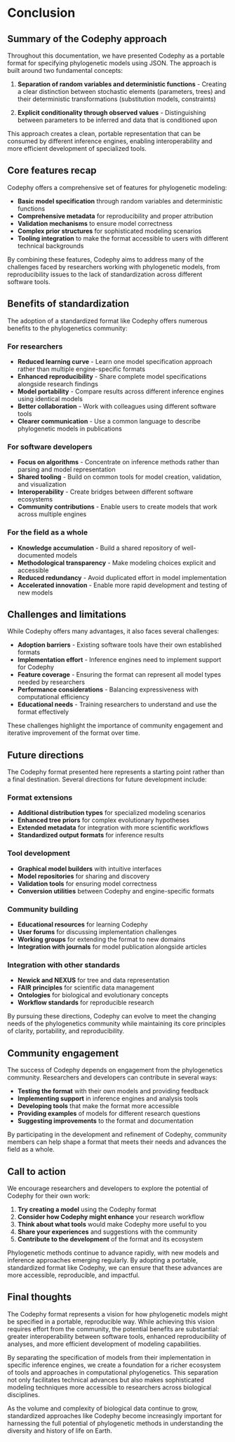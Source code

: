 # Conclusion

## Summary of the Codephy approach

Throughout this documentation, we have presented Codephy as a portable format for specifying phylogenetic models using JSON. 
The approach is built around two fundamental concepts:

1. **Separation of random variables and deterministic functions** - Creating a clear distinction between stochastic elements (parameters, trees) and their deterministic transformations (substitution models, constraints)

2. **Explicit conditionality through observed values** - Distinguishing between parameters to be inferred and data that is conditioned upon

This approach creates a clean, portable representation that can be consumed by different inference engines, enabling interoperability and more efficient development of specialized tools.

## Core features recap

Codephy offers a comprehensive set of features for phylogenetic modeling:

- **Basic model specification** through random variables and deterministic functions
- **Comprehensive metadata** for reproducibility and proper attribution
- **Validation mechanisms** to ensure model correctness
- **Complex prior structures** for sophisticated modeling scenarios
- **Tooling integration** to make the format accessible to users with different technical backgrounds

By combining these features, Codephy aims to address many of the challenges faced by researchers working with phylogenetic models, from reproducibility issues to the lack of standardization across different software tools.

## Benefits of standardization

The adoption of a standardized format like Codephy offers numerous benefits to the phylogenetics community:

### For researchers

- **Reduced learning curve** - Learn one model specification approach rather than multiple engine-specific formats
- **Enhanced reproducibility** - Share complete model specifications alongside research findings
- **Model portability** - Compare results across different inference engines using identical models
- **Better collaboration** - Work with colleagues using different software tools
- **Clearer communication** - Use a common language to describe phylogenetic models in publications

### For software developers

- **Focus on algorithms** - Concentrate on inference methods rather than parsing and model representation
- **Shared tooling** - Build on common tools for model creation, validation, and visualization
- **Interoperability** - Create bridges between different software ecosystems
- **Community contributions** - Enable users to create models that work across multiple engines

### For the field as a whole

- **Knowledge accumulation** - Build a shared repository of well-documented models
- **Methodological transparency** - Make modeling choices explicit and accessible
- **Reduced redundancy** - Avoid duplicated effort in model implementation
- **Accelerated innovation** - Enable more rapid development and testing of new models

## Challenges and limitations

While Codephy offers many advantages, it also faces several challenges:

- **Adoption barriers** - Existing software tools have their own established formats
- **Implementation effort** - Inference engines need to implement support for Codephy
- **Feature coverage** - Ensuring the format can represent all model types needed by researchers
- **Performance considerations** - Balancing expressiveness with computational efficiency
- **Educational needs** - Training researchers to understand and use the format effectively

These challenges highlight the importance of community engagement and iterative improvement of the format over time.

## Future directions

The Codephy format presented here represents a starting point rather than a final destination. 
Several directions for future development include:

### Format extensions

- **Additional distribution types** for specialized modeling scenarios
- **Enhanced tree priors** for complex evolutionary hypotheses
- **Extended metadata** for integration with more scientific workflows
- **Standardized output formats** for inference results

### Tool development

- **Graphical model builders** with intuitive interfaces
- **Model repositories** for sharing and discovery
- **Validation tools** for ensuring model correctness
- **Conversion utilities** between Codephy and engine-specific formats

### Community building

- **Educational resources** for learning Codephy
- **User forums** for discussing implementation challenges
- **Working groups** for extending the format to new domains
- **Integration with journals** for model publication alongside articles

### Integration with other standards

- **Newick and NEXUS** for tree and data representation
- **FAIR principles** for scientific data management
- **Ontologies** for biological and evolutionary concepts
- **Workflow standards** for reproducible research

By pursuing these directions, Codephy can evolve to meet the changing needs of the phylogenetics community while maintaining its core principles of clarity, portability, and reproducibility.

## Community engagement

The success of Codephy depends on engagement from the phylogenetics community. Researchers and developers can contribute in several ways:

- **Testing the format** with their own models and providing feedback
- **Implementing support** in inference engines and analysis tools
- **Developing tools** that make the format more accessible
- **Providing examples** of models for different research questions
- **Suggesting improvements** to the format and documentation

By participating in the development and refinement of Codephy, community members can help shape a format that meets their needs and advances the field as a whole.

## Call to action

We encourage researchers and developers to explore the potential of Codephy for their own work:

1. **Try creating a model** using the Codephy format
2. **Consider how Codephy might enhance** your research workflow
3. **Think about what tools** would make Codephy more useful to you
4. **Share your experiences** and suggestions with the community
5. **Contribute to the development** of the format and its ecosystem

Phylogenetic methods continue to advance rapidly, with new models and inference approaches emerging regularly. 
By adopting a portable, standardized format like Codephy, we can ensure that these advances are more accessible, reproducible, and impactful.

## Final thoughts

The Codephy format represents a vision for how phylogenetic models might be specified in a portable, reproducible way. 
While achieving this vision requires effort from the community, the potential benefits are substantial: greater interoperability between software tools, enhanced reproducibility of analyses, and more efficient development of modeling capabilities.

By separating the specification of models from their implementation in specific inference engines, we create a foundation for a richer ecosystem of tools and approaches in computational phylogenetics. 
This separation not only facilitates technical advances but also makes sophisticated modeling techniques more accessible to researchers across biological disciplines.

As the volume and complexity of biological data continue to grow, standardized approaches like Codephy become increasingly important for harnessing the full potential of phylogenetic methods in understanding the diversity and history of life on Earth.